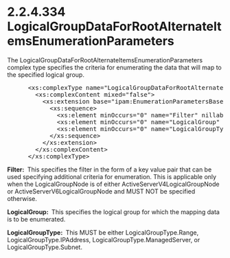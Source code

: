 <html dir="LTR" xmlns:mshelp="http://msdn.microsoft.com/mshelp" xmlns:ddue="http://ddue.schemas.microsoft.com/authoring/2003/5" xmlns:xlink="http://www.w3.org/1999/xlink" xmlns:tool="http://www.microsoft.com/tooltip">
 <body>
 <div id="header">
 <h1 class="heading">2.2.4.334 LogicalGroupDataForRootAlternateItemsEnumerationParameters</h1>
 </div>
 <div id="mainSection">
 <div id="mainBody">
 <div id="allHistory" class="saveHistory"></div>
 <div id="sectionSection0" class="section" name="collapseableSection">
 

<p>The
LogicalGroupDataForRootAlternateItemsEnumerationParameters complex type
specifies the criteria for enumerating the data that will map to the specified
logical group.</p>

<dl>
<dd>
<div><pre> &lt;xs:complexType name=&quot;LogicalGroupDataForRootAlternateItemsEnumerationParameters&quot;&gt;
   &lt;xs:complexContent mixed=&quot;false&quot;&gt;
     &lt;xs:extension base=&quot;ipam:EnumerationParametersBase&quot;&gt;
       &lt;xs:sequence&gt;
         &lt;xs:element minOccurs=&quot;0&quot; name=&quot;Filter&quot; nillable=&quot;true&quot; type=&quot;serarr:ArrayOfKeyValueOfintanyType&quot; /&gt;
         &lt;xs:element minOccurs=&quot;0&quot; name=&quot;LogicalGroup&quot; nillable=&quot;true&quot; type=&quot;ipam:LogicalGroup&quot; /&gt;
         &lt;xs:element minOccurs=&quot;0&quot; name=&quot;LogicalGroupType&quot; type=&quot;ipam:LogicalGroupType&quot; /&gt;
       &lt;/xs:sequence&gt;
     &lt;/xs:extension&gt;
   &lt;/xs:complexContent&gt;
 &lt;/xs:complexType&gt;
</pre></div>
</dd></dl>

<p><b>Filter: </b> This specifies the filter in the form
of a key value pair that can be used specifying additional criteria for
enumeration. This is applicable only when the LogicalGroupNode is of either
ActiveServerV4LogicalGroupNode or ActiveServerV6LogicalGroupNode and MUST NOT
be specified otherwise.</p>

<p><b>LogicalGroup: </b> This specifies the logical
group for which the mapping data is to be enumerated.</p>

<p><b>LogicalGroupType: </b> This MUST be either
LogicalGroupType.Range, LogicalGroupType.IPAddress,
LogicalGroupType.ManagedServer, or LogicalGroupType.Subnet.</p>


 </div>
 </div>
 </div>
 </body>
</html>
